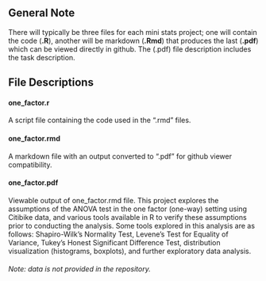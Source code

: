 ## General Note

There will typically be three files for each
mini stats project; one will contain the code (**.R**), another will be markdown
(**.Rmd**) that produces the last (**.pdf**) which can be viewed directly in github.
The (.pdf) file description includes the task description.



## File Descriptions

#### one\_factor.r

A script file containing the code used in the “.rmd” files.

#### one\_factor.rmd

A markdown file with an output converted to “.pdf” for github viewer
compatibility.

#### one\_factor.pdf

Viewable output of one\_factor.rmd file. This project explores the
assumptions of the ANOVA test in the one factor (one-way) setting using Citibike data, and
various tools available in R to verify these assumptions prior to
conducting the analysis. Some tools explored in this analysis are as
follows: Shapiro-Wilk’s Normality Test, Levene’s Test for Equality of
Variance, Tukey’s Honest Significant Difference Test, distribution
visualization (histograms, boxplots), and further exploratory data
analysis.


###### Note: data is not provided in the repository.
